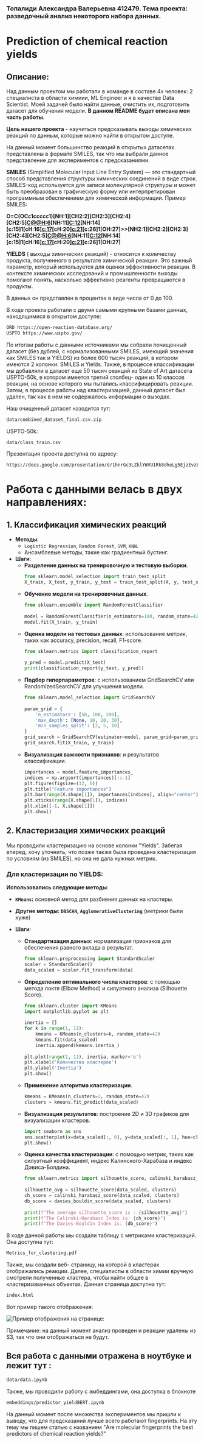 ### Топалиди Александра Валерьевна 412479. Тема проекта: разведочный анализ некоторого набора данных.

# Prediction of chemical reaction yields

## Описание:

Над данным проектом мы работали в команде в составе 4х человек: 2 специалиста в области химиии, ML Engineer и я в качестве Data Scientist. Моей задачей было найти данные, очистить их, подготовить датасет для обучения модели. **В данном README будет описана моя часть работы.** 

**Цель нашего проекта** - научиться предсказывать выходы химических реакций по данным, которые можно найти в открытом доступе. 

На данный момент большинство реакций в открытых датасетах представлены в формате SMILES, так что мы выбрали данное представление для экспериментов с предсказаниями. 

**SMILES** (Simplified Molecular Input Line Entry System) — это стандартный способ представления структуры химических соединений в виде строк. SMILES-код используется для записи молекулярной структуры и может быть преобразован в графическую форму или интерпретирован программным обеспечением для химической информации. Пример SMILES:

**O=C(OCc1ccccc1)[NH:1][CH2:2][CH2:3][CH2:4][CH2:5][C@@H:6]([C:7]([O:8][CH3:9])=[O:10])[NH:11][C:12](=[O:13])[NH:14][c:15]1[cH:16][c:17]([O:18][CH3:19])[cH:20][c:21]([C:22]([CH3:23])([CH3:24])[CH3:25])[c:26]1[OH:27]>>[NH2:1][CH2:2][CH2:3][CH2:4][CH2:5][C@@H:6]([C:7]([O:8][CH3:9])=[O:10])[NH:11][C:12](=[O:13])[NH:14][c:15]1[cH:16][c:17]([O:18][CH3:19])[cH:20][c:21]([C:22]([CH3:23])([CH3:24])[CH3:25])[c:26]1[OH:27]**

**YIELDS** ( выходы химических реакций) - относится к количеству продукта, полученного в результате химической реакции. Это важный параметр, который используется для оценки эффективности реакции. В контексте химических исследований и промышленности выходы помогают понять, насколько эффективно реагенты превращаются в продукты.

В данных он представлен в процентах в виде числа от 0 до 100. 

В ходе проекта работали с двумя самыми крупными базами данных, находящимися в открытом доступе: 

```sh
ORD https://open-reaction-database.org/
USPTO https://www.uspto.gov/ 
```

По итогам работы с данными источниками мы собрали почищенный датасет (без дублей, с нормализованными SMILES, имеющий значения как SMILES так и YIELDS) из более 600 тысяч реакций, в котором имеются 2 колонки: SMILES и Yields.
Также, в процессе классификации мы добавляли в датасет еще 50 тысяч реакций из State of Art датасета USPTO-50k, в котором имеется третий столбец- один из 10 классов реакции, на основе которого мы пытались классифицировать реакции. Затем, в процессе работы над кластеризацией, данный датасет был удален, так как в нем не содержалось информации о вызодах. 

Наш очищенный датасет назодится тут:

```sh
data/combined_dataset_final.csv.zip
```

USPTO-50k:

```sh
data/class_train.csv
```

Презентация проекта доступна по адресу:

```sh
https://docs.google.com/presentation/d/1hnrGc3LZklYWVU1Rk8dheLg5EjzEvzBb6xPYzr5gzUo/edit?usp=sharing
```

# Работа с данными велась в двух направлениях:

## 1. **Классификация химических реакций**

- **Методы**:
    - `Logistic Regression`, `Random Forest`, `SVM`, `KNN`.
     - Ансамблевые методы, такие как градиентный бустинг.
- **Шаги**:
    - **Разделение данных на тренировочную и тестовую выборки**.
        ```python
        from sklearn.model_selection import train_test_split
        X_train, X_test, y_train, y_test = train_test_split(X, y, test_size=0.3, random_state=42)
        ```
    - **Обучение модели на тренировочных данных**.
        ```python
        from sklearn.ensemble import RandomForestClassifier
            
        model = RandomForestClassifier(n_estimators=100, random_state=42)
        model.fit(X_train, y_train)
        ```
    - **Оценка модели на тестовых данных**: использование метрик, таких как accuracy, precision, recall, F1-score.
        ```python
        from sklearn.metrics import classification_report
            
        y_pred = model.predict(X_test)
        print(classification_report(y_test, y_pred))
        ```
    - **Подбор гиперпараметров**: с использованием GridSearchCV или RandomizedSearchCV для улучшения модели.
        ```python
        from sklearn.model_selection import GridSearchCV
            
        param_grid = {
            'n_estimators': [50, 100, 200],
            'max_depth': [None, 10, 20, 30],
            'min_samples_split': [2, 5, 10]
        }
        grid_search = GridSearchCV(estimator=model, param_grid=param_grid, cv=5, n_jobs=-1, verbose=2)
        grid_search.fit(X_train, y_train)
        ```
    - **Визуализация важности признаков**: и результатов классификации.
        ```python
        importances = model.feature_importances_
        indices = np.argsort(importances)[::-1]
        plt.figure(figsize=(12, 6))
        plt.title("Feature importances")
        plt.bar(range(X.shape[1]), importances[indices], align="center")
        plt.xticks(range(X.shape[1]), indices)
        plt.xlim([-1, X.shape[1]])
        plt.show()
        ```

## 2. **Кластеризация химических реакций**

Мы проводили кластеризацию на основе колонки "Yields". Забегая вперед, хочу уточнить, что позже также была проведена кластеризация по условиям (из SMILES), но она не дала нужных метрик.

### Для кластеризации по YIELDS:

 **Использовались следующие методы**:
- **`KMeans`:** основной метод для разбиения данных на кластеры.
- **Другие методы: `DBSCAN`, `AgglomerativeClustering`** (метрики были хуже)

- **Шаги**:
    - **Стандартизация данных**: нормализация признаков для обеспечения равного вклада в результат.
        ```python
        from sklearn.preprocessing import StandardScaler
        scaler = StandardScaler()
        data_scaled = scaler.fit_transform(data)
        ```
    - **Определение оптимального числа кластеров**: с помощью метода локтя (Elbow Method) и силуэтного анализа (Silhouette Score).
        ```python
        from sklearn.cluster import KMeans
        import matplotlib.pyplot as plt
            
        inertia = []
        for k in range(1, 11):
            kmeans = KMeans(n_clusters=k, random_state=42)
            kmeans.fit(data_scaled)
            inertia.append(kmeans.inertia_)
            
        plt.plot(range(1, 11), inertia, marker='o')
        plt.xlabel('Количество кластеров')
        plt.ylabel('Inertia')
        plt.show()
        ```
    - **Применение алгоритма кластеризации**.
        ```python
        kmeans = KMeans(n_clusters=3, random_state=42)
        clusters = kmeans.fit_predict(data_scaled)
        ```
    - **Визуализация результатов**: построение 2D и 3D графиков для визуализации кластеров.
         ```python
        import seaborn as sns
        sns.scatterplot(x=data_scaled[:, 0], y=data_scaled[:, 1], hue=clusters, palette='viridis')
        plt.show()
        ```
    - **Оценка качества кластеризации**: с помощью метрик, таких как силуэтный коэффициент, индекс Калинского-Харабаза и индекс Дэвиса-Болдина.
        ```python
        from sklearn.metrics import silhouette_score, calinski_harabasz_score, davies_bouldin_score
            
        silhouette_avg = silhouette_score(data_scaled, clusters)
        ch_score = calinski_harabasz_score(data_scaled, clusters)
        db_score = davies_bouldin_score(data_scaled, clusters)
            
        print(f"The average silhouette_score is : {silhouette_avg}")
        print(f"The Calinski-Harabasz Index is: {ch_score}")
        print(f"The Davies-Bouldin Index is: {db_score}")
        ```

В ходе данной работы мы создали таблицу с метриками кластеризаций. Она доступна тут:

```sh
Metrics_for_clastering.pdf
```

Также, мы создали веб- страницу, на которой в кластерах отображались реакции. Далее, специалисты в области химии вручную смотрели полученные кластера, чтобы найти общее в кластеризованных объектах. Данная страница доступна тут:

```sh
index.html
```
Вот пример такого отображения: 

![Пример отображения на странице:](images/example.jpg)

Примечание: на данный момент анализ проведен и реакции удалены из S3, так что они отображаться не будут.

## Вся работа с данными отражена в ноутбуке и лежит тут :

```sh
data/data.ipynb
```

Также, мы проводили работу с эмбеддингами, она доступка в блокноте

```sh
embeddings/predictor_yieldBERT.ipynb
```
На данный момент после множества экспериментов мы пришли к выводу, что для предсказаний лучше всего работают fingerprints. На эту тему мы пишем статью с названием "Are molecular fingerprints the best predictors of chemical reaction yields?"
